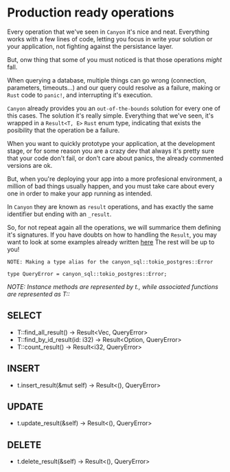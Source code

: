 # Production ready operations

Every operation that we've seen in `Canyon` it's nice and neat. Everything works with a 
few lines of code, letting you focus in write your solution or your application, not fighting
against the persistance layer.

But, onw thing that some of you must noticed is that those operations *might* fall.

When querying a database, multiple things can go wrong (connection, parameters, timeouts...)
and our query could resolve as a failure, making or `Rust` code to `panic!`, and 
interrupting it's execution.

`Canyon` already provides you an `out-of-the-bounds` solution for every one of this cases.
The solution it's really simple. Everything that we've seen, it's wrapped in a `Result<T, E>`
`Rust` enum type, indicating that exists the posibility that the operation be a failure.

When you want to quickly prototype your application, at the development stage, or for
some reason you are a crazy dev that always it's pretty sure that your code don't fail,
or don't care about panics, the already commented versions are ok.

But, when you're deploying your app into a more profesional environment, a million of bad things
usually happen, and you must take care about every one in order to make your app running as
intended.

In `Canyon` they are known as `result` operations, and has exactly the same identifier
but ending with an `_result`.

So, for not repeat again all the operations, we will summarice them defining it's signatures.
If you have doubts on how to handling the `Result`, you may want to look at some examples
already written [here](https://github.com/zerodaycode/Canyon-SQL/blob/development/canyon_examples/src/main.rs)
The rest will be up to you!

```
NOTE: Making a type alias for the canyon_sql::tokio_postgres::Error

type QueryError = canyon_sql::tokio_postgres::Error;
```

*NOTE: Instance methods are represented by t., while associated functions are represented as T::*

## SELECT

- T::find_all_result() -> Result<Vec<T>, QueryError>
- T::find_by_id_result(id: i32) -> Result<Option<T>, QueryError>
- T::count_result() -> Result<i32, QueryError>

## INSERT

- t.insert_result(&mut self) -> Result<(), QueryError>

## UPDATE

- t.update_result(&self) -> Result<(), QueryError>

## DELETE

- t.delete_result(&self) -> Result<(), QueryError>